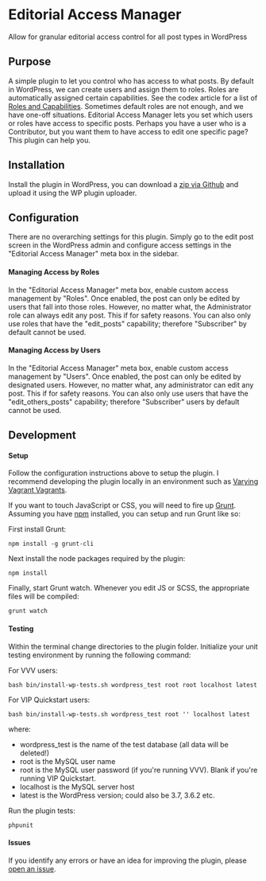 Editorial Access Manager
==============

Allow for granular editorial access control for all post types in WordPress

## Purpose

A simple plugin to let you control who has access to what posts. By default in WordPress, we can create users
and assign them to roles. Roles are automatically assigned certain capabilities. See the codex article for a list of
[Roles and Capabilities](http://codex.wordpress.org/Roles_and_Capabilities). Sometimes default roles are not enough,
and we have one-off situations. Editorial Access Manager lets you set which users or roles have access to specific
posts. Perhaps you have a user who is a Contributor, but you want them to have access to edit one specific page? This
plugin can help you.

## Installation

Install the plugin in WordPress, you can download a
[zip via Github](https://github.com/tlovett1/editorial-access-manager/archive/master.zip) and upload it using the WP
plugin uploader.

## Configuration

There are no overarching settings for this plugin. Simply go to the edit post screen in the WordPress admin and
configure access settings in the "Editorial Access Manager" meta box in the sidebar.

#### Managing Access by Roles
In the "Editorial Access Manager" meta box, enable custom access management by "Roles". Once enabled, the post can only be
edited by users that fall into those roles. However, no matter what, the Administrator role can always edit any post.
This if for safety reasons. You can also only use roles that have the "edit_posts" capability; therefore "Subscriber" by
default cannot be used.

#### Managing Access by Users
In the "Editorial Access Manager" meta box, enable custom access management by "Users". Once enabled, the post can only be
edited by designated users. However, no matter what, any administrator can edit any post. This if for safety reasons.
You can also only use users that have the "edit_others_posts" capability; therefore "Subscriber" users by default
cannot be used.

## Development

#### Setup
Follow the configuration instructions above to setup the plugin. I recommend developing the plugin locally in an
environment such as [Varying Vagrant Vagrants](https://github.com/Varying-Vagrant-Vagrants/VVV).

If you want to touch JavaScript or CSS, you will need to fire up [Grunt](http://gruntjs.com). Assuming you have
[npm](https://www.npmjs.org/) installed, you can setup and run Grunt like so:

First install Grunt:
```
npm install -g grunt-cli
```

Next install the node packages required by the plugin:
```
npm install
```

Finally, start Grunt watch. Whenever you edit JS or SCSS, the appropriate files will be compiled:
```
grunt watch
```

#### Testing
Within the terminal change directories to the plugin folder. Initialize your unit testing environment by running the
following command:

For VVV users:
```
bash bin/install-wp-tests.sh wordpress_test root root localhost latest
```

For VIP Quickstart users:
```
bash bin/install-wp-tests.sh wordpress_test root '' localhost latest
```

where:

* wordpress_test is the name of the test database (all data will be deleted!)
* root is the MySQL user name
* root is the MySQL user password (if you're running VVV). Blank if you're running VIP Quickstart.
* localhost is the MySQL server host
* latest is the WordPress version; could also be 3.7, 3.6.2 etc.

Run the plugin tests:
```
phpunit
```

#### Issues
If you identify any errors or have an idea for improving the plugin, please
[open an issue](https://github.com/tlovett1/editorial-access-manager/issues?state=open).